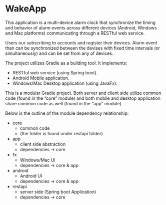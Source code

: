 # WakeApp
This application is a multi-device alarm clock that synchronize the timing and behavior of alarm events across different devices (Android, Windows and Mac platforms) communicating through a RESTful web service. 

Users our subscribing to accounts and register their devices. Alarm event than can be synchronized between the devises with fixed time intervals (or simultaneously) and can be set from any of devices.  

The project utilizes Gradle as a building tool. It implements:
  * RESTful web service (using Spring boot).
  * Android Mobile application.
  *	Windows/Mac Desktop application (using JavaFx).

This is a modular Gradle project. Both server and client side utilize common code (found in the “core” module) and both mobile and desktop application share common code as well (found in the “app” module).

Below is the outline of the module dependency relationship: 

  *	core 
    *	common code
    * (the folder is found under restapi folder)
  *	app
    *	client side abstraction
    *	dependencies -> core
  *	fx
    *	Windows/Mac UI
    *	dependencies -> core & app
  *	android
    *	Android UI
    *	dependencies -> core & app
  *	restapi
    *	server side (Spring boot Application)
    *	dependencies -> core
